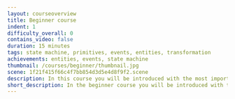 ```yaml
---
layout: courseoverview
title: Beginner course
indent: 1
difficulty_overall: 0
contains_video: false
duration: 15 minutes
tags: state machine, primitives, events, entities, transformation
achievements: entities, events, state machine
thumbnail: /courses/beginner/thumbnail.jpg
scene: 1f21f415f66c4f7bb854d3d5e4d8f9f2.scene
description: In this course you will be introduced with the most important parts of Goo Create. At the end of this course you will have a 3D moon landscape that contains interactivity, animations and much more. Check out the final scene below!
short_description: In the beginner course you will be introduced with the most important parts of Goo Create. It is strongly recommended to follow this course before starting with other courses and tutorials.
---
```

